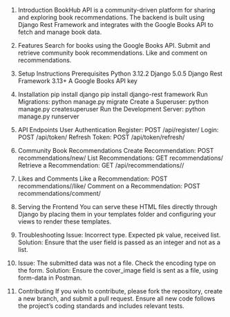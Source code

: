 1. Introduction
BookHub API is a community-driven platform for sharing and exploring book recommendations. The backend is built using Django Rest Framework and integrates with the Google Books API to fetch and manage book data.

2. Features
Search for books using the Google Books API.
Submit and retrieve community book recommendations.
Like and comment on recommendations.

3. Setup Instructions
Prerequisites
Python 3.12.2
Django 5.0.5
Django Rest Framework 3.13+
A Google Books API key

4. Installation
pip install django
pip install django-rest framework
Run Migrations: python manage.py migrate
Create a Superuser: python manage.py createsuperuser
Run the Development Server: python manage.py runserver

5. API Endpoints
User Authentication
Register: POST /api/register/
Login: POST /api/token/
Refresh Token: POST /api/token/refresh/

6. Community Book Recommendations
Create Recommendation: POST recommendations/new/
List Recommendations: GET recommendations/
Retrieve a Recommendation: GET /api/recommendations/<id>/

7. Likes and Comments
Like a Recommendation: POST recommendations/<id>/like/
Comment on a Recommendation: POST recommendations/comment/

8. Serving the Frontend
You can serve these HTML files directly through Django by placing them in your templates folder and configuring your views to render these templates.

9. Troubleshooting
Issue: Incorrect type. Expected pk value, received list.
Solution: Ensure that the user field is passed as an integer and not as a list.

10. Issue: The submitted data was not a file. Check the encoding type on the form.
Solution: Ensure the cover_image field is sent as a file, using form-data in Postman.

11. Contributing
If you wish to contribute, please fork the repository, create a new branch, and submit a pull request. Ensure all new code follows the project’s coding standards and includes relevant tests.
